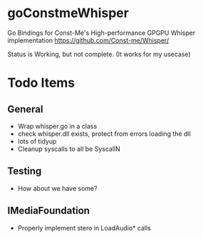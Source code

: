 # goConstmeWhisper

Go Bindings for Const-Me's High-performance GPGPU Whisper implementation
https://github.com/Const-me/Whisper/

Status is Working, but not complete. (It works for my usecase)

# Todo Items
## General
- Wrap whisper.go in a class
- check whisper.dll exists, protect from errors loading the dll
- lots of tidyup
- Cleanup syscalls to all be SyscallN

## Testing
- How about we have some?

## IMediaFoundation
- Properly implement stero in LoadAudio* calls


